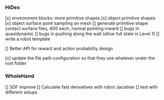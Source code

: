 ### HiDex
[x] environment blocks: more primitive shapes
[x] object primitive shapes
[x] object surface point sampling on mesh
[] generate primitive shape contact surface files, 400 each, normal pointing inward
[] bugs in quasidynamic 
[] bugs in pushing along the wall (allow full state in Level 1)
[] write a robot template

[] Better API for reward and action probability design

[x] update the file path configuration so that they use whatever under the root folder

### WholeHand
[] SDF improve
[] Calculate fast derivatives with robot Jacobian
[] test with different setups